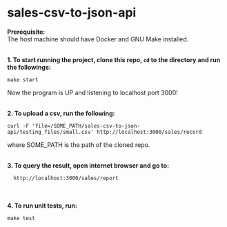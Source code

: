 # sales-csv-to-json-api
<b>Prerequisite:</b></br>
The host machine should have Docker and GNU Make installed.</br></br>

<b>1. To start running the project, clone this repo, `cd` to the directory and run the followings:</b>

```
make start
```

Now the program is UP and listening to localhost port 3000!</br></br>


<b>2. To upload a csv, run the following:</b>
```
curl -F 'file=/SOME_PATH/sales-csv-to-json-api/testing_files/small.csv' http://localhost:3000/sales/record
```
where SOME_PATH is the path of the cloned repo.</br></br>
 
<b>3. To query the result, open internet browser and go to:</b>
```
  http://localhost:3000/sales/report
```
</br></br>
<b>4. To run unit tests, run:</b>
```
make test
```
